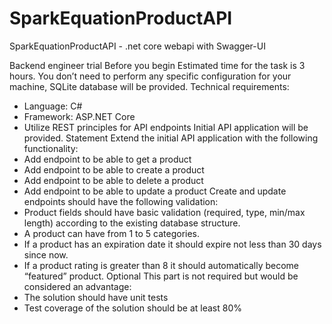 # SparkEquationProductAPI
SparkEquationProductAPI - .net core webapi with Swagger-UI


Backend engineer trial
Before you begin
Estimated time for the task is 3 hours. You don’t need to perform any specific configuration for
your machine, SQLite database will be provided.
Technical requirements:
- Language: C#
- Framework: ASP.NET Core
- Utilize REST principles for API endpoints
Initial API application will be provided.
Statement
Extend the initial API application with the following functionality:
- Add endpoint to be able to get a product
- Add endpoint to be able to create a product
- Add endpoint to be able to delete a product
- Add endpoint to be able to update a product
Create and update endpoints should have the following validation:
- Product fields should have basic validation (required, type, min/max length) according to
the existing database structure.
- A product can have from 1 to 5 categories.
- If a product has an expiration date it should expire not less than 30 days since now.
- If a product rating is greater than 8 it should automatically become “featured” product.
Optional
This part is not required but would be considered an advantage:
- The solution should have unit tests
- Test coverage of the solution should be at least 80%